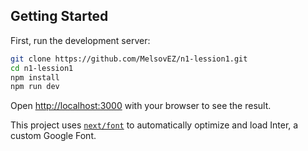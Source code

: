 ## Getting Started

First, run the development server:

```bash
git clone https://github.com/MelsovEZ/n1-lession1.git
cd n1-lession1
npm install
npm run dev
```

Open [http://localhost:3000](http://localhost:3000) with your browser to see the result.

This project uses [`next/font`](https://nextjs.org/docs/basic-features/font-optimization) to automatically optimize and load Inter, a custom Google Font.

